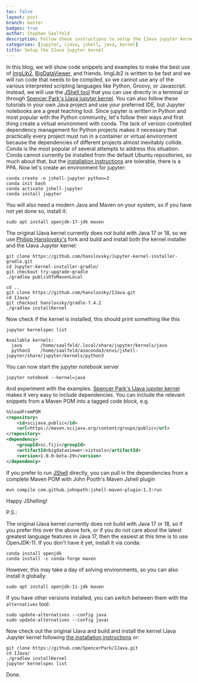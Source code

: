 ```yaml
---
toc: false
layout: post
branch: master
badges: true
author: Stephan Saalfeld
description: Follow these instructions to setup the IJava jupyter kernel by Spencer Park.
categories: [jupyter, ijava, jshell, java, kernel]
title: Setup the IJava jupyter kernel
---
```


In this blog, we will show code snippets and examples to make the best use of [ImgLib2](https://github.com/imglib/imglib2), [BigDataViewer](https://github.com/bigdataviewer/bigdataviewer-core), and friends.  ImgLib2 is written to be fast and we will run code that needs to be compiled, so we cannot use any of the various interpreted scripting languages like Python, Groovy, or Javascript.  Instead, we will use the [JShell tool](https://docs.oracle.com/javase/9/jshell/introduction-jshell.htm#JSHEL-GUID-630F27C8-1195-4989-9F6B-2C51D46F52C8) that you can use directly in a terminal or through [Spencer Park's IJava jupyter kernel](https://github.com/SpencerPark/IJava).  You can also follow these tutorials in your own Java project and use your preferred IDE, but Jupyter notebooks are a great teaching tool.  Since jupyter is written in Python and most popular with the Python community, let's follow their ways and first thing create a virtual environment with conda.  The lack of version controlled dependency management for Python projects makes it necessary that practically every project must run in a container or virtual environment because the dependencies of different projects almost inevitably collide.  Conda is the most popular of several attempts to address this situation.  Conda cannot currently be installed from the default Ubuntu repositories, so much about that, but the [installation instructions](https://docs.conda.io/projects/conda/en/latest/user-guide/install/rpm-debian.html) are tolerable, there is a PPA.  Now let's create an environment for jupyter:

```
conda create -n jshell-jupyter python=3
conda init bash
conda activate jshell-jupyter
conda install jupyter
```

You will also need a modern Java and Maven on your system, so if you have not yet done so, install it:

```
sudo apt install openjdk-17-jdk maven
```

The original IJava kernel currently does not build with Java 17 or 18, so we use [Philipp Hanslovsky's](https://github.com/hanslovsky) fork and build and install both the kernel installer and the IJava Jupyter kernel:

```
git clone https://github.com/hanslovsky/Jupyter-kernel-installer-gradle.git
cd Jupyter-kernel-installer-gradle/
git checkout try-upgrade-gradle
./gradlew publishToMavenLocal

cd ..
git clone https://github.com/hanslovsky/IJava.git
cd IJava/
git checkout hanslovsky/gradle-7.4.2
./gradlew installKernel
```

Now check if the kernel is installed, this should print something like this

```
jupyter kernelspec list

Available kernels:
  java       /home/saalfeld/.local/share/jupyter/kernels/java
  python3    /home/saalfeld/anaconda3/envs/jshell-jupyter/share/jupyter/kernels/python3
```

You can now start the jupyter notebook server

```
jupyter notebook --kernel=java
```

And experiment with the examples.  [Spencer Park's IJava jupyter kernel](https://github.com/SpencerPark/IJava) makes it very easy to include dependencies.  You can include the relevant snippets from a Maven POM into a tagged code block, e.g.

```xml
%%loadFromPOM
<repository>
    <id>scijava.public</id>
    <url>https://maven.scijava.org/content/groups/public</url>
</repository>
<dependency>
    <groupId>sc.fiji</groupId>
    <artifactId>bigdataviewer-vistools</artifactId>
    <version>1.0.0-beta-29</version>
</dependency>
```

If you prefer to run [JShell](https://docs.oracle.com/javase/9/jshell/introduction-jshell.htm#JSHEL-GUID-630F27C8-1195-4989-9F6B-2C51D46F52C8) directly, you can pull in the dependencies from a complete Maven POM with John Pooth's Maven Jshell plugin

```
mvn compile com.github.johnpoth:jshell-maven-plugin:1.3:run
```

Happy JShelling!


P.S.:

The original IJava kernel currently does not build with Java 17 or 18, so if you prefer this over the above fork, or if you do not care about the latest greatest language features in Java 17, then the easiest at this time is to use OpenJDK-11.  If you don't have it yet, install it via conda:

```
conda install openjdk
conda install -c conda-forge maven
```

However, this may take a day of solving environments, so you can also install it globally:

```
sudo apt install openjdk-11-jdk maven
```

If you have other versions installed, you can switch between them with the `alternatives` tool:

```
sudo update-alternatives --config java
sudo update-alternatives --config javac
```

Now check out the original IJava and build and install the kernel IJava Jupyter kernel following [the installation instructions](https://github.com/SpencerPark/IJava#install-from-source) or:

```
git clone https://github.com/SpencerPark/IJava.git
cd IJava/
./gradlew installKernel
jupyter kernelspec list
```

Done.

